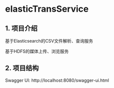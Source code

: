 # elasticTransService
## 1. 项目介绍
基于Elasticsearch的CSV文件解析、查询服务

基于HDFS的媒体上传、浏览服务


## 2. 项目结构
Swagger UI: http://localhost:8080/swagger-ui.html
